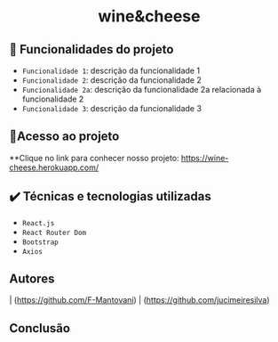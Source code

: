 <h1 align="center"> wine&cheese </h1>

## 🔨 Funcionalidades do projeto

- `Funcionalidade 1`: descrição da funcionalidade 1
- `Funcionalidade 2`: descrição da funcionalidade 2
- `Funcionalidade 2a`: descrição da funcionalidade 2a relacionada à funcionalidade 2
- `Funcionalidade 3`: descrição da funcionalidade 3

## 📁Acesso ao projeto

**Clique no link para conhecer nosso projeto: https://wine-cheese.herokuapp.com/

## ✔️ Técnicas e tecnologias utilizadas

- `React.js`
- `React Router Dom`
- `Bootstrap`
- `Axios`

## Autores

| (https://github.com/F-Mantovani) | (https://github.com/jucimeiresilva)

## Conclusão


